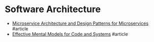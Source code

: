 # Software Architecture

- [Microservice Architecture and Design Patterns for Microservices](https://medium.com/@madhukaudantha/microservice-architecture-and-design-patterns-for-microservices-e0e5013fd58a) #article
- [Effective Mental Models for Code and Systems](https://copyconstruct.medium.com/effective-mental-models-for-code-and-systems-7c55918f1b3e) #article
